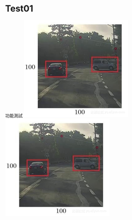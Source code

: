 # Test01
功能測試
![Image](https://raw.githubusercontent.com/WisleyFish/Test01/main/63n5q97149ps4718n724519qn96pr4qn.jpg)
![Image](https://github.com/WisleyFish/Test01/blob/main/63n5q97149ps4718n724519qn96pr4qn.jpg)
